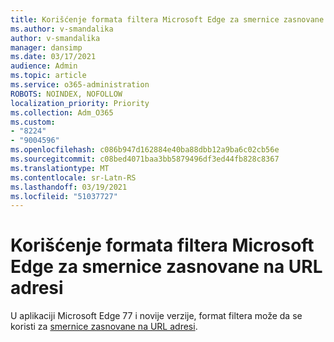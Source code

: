 ```yaml
---
title: Korišćenje formata filtera Microsoft Edge za smernice zasnovane na URL adresi
ms.author: v-smandalika
author: v-smandalika
manager: dansimp
ms.date: 03/17/2021
audience: Admin
ms.topic: article
ms.service: o365-administration
ROBOTS: NOINDEX, NOFOLLOW
localization_priority: Priority
ms.collection: Adm_O365
ms.custom:
- "8224"
- "9004596"
ms.openlocfilehash: c086b947d162884e40ba88dbb12a9ba6c02cb56e
ms.sourcegitcommit: c08bed4071baa3bb5879496df3ed44fb828c8367
ms.translationtype: MT
ms.contentlocale: sr-Latn-RS
ms.lasthandoff: 03/19/2021
ms.locfileid: "51037727"
---
```

# <a name="use-microsoft-edges-filter-format-for-url-listbased-policies"></a>Korišćenje formata filtera Microsoft Edge za smernice zasnovane na URL adresi

U aplikaciji Microsoft Edge 77 i novije verzije, format filtera može da se koristi za [smernice zasnovane na URL adresi](https://docs.microsoft.com/deployedge/edge-learnmmore-url-list-filter%20format).

